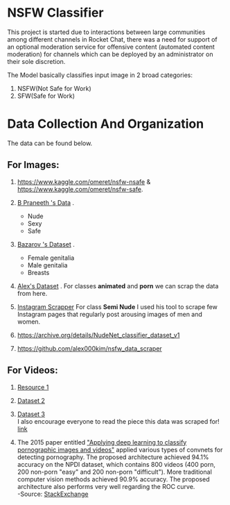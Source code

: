 # NSFW Classifier
This project is started due to interactions between large communities among different channels in Rocket Chat, there was a need for support of an optional moderation service for offensive content (automated content moderation) for channels which can be deployed by an administrator on their sole discretion.

The Model basically classifies input image in 2 broad categories: 
1. NSFW(Not Safe for Work)
2. SFW(Safe for Work)

#  Data Collection And Organization
The data can be found below.

## For Images:

1. https://www.kaggle.com/omeret/nsfw-nsafe & https://www.kaggle.com/omeret/nsfw-safe.

2. [B Praneeth 's Data](https://archive.org/details/NudeNet_classifier_dataset_v1) .
   * Nude 
   * Sexy 
   *  Safe 
   
3. [Bazarov 's Dataset](https://github.com/EBazarov/nsfw_data_source_urls) . <br>
   * Female genitalia
   * Male genitalia 
   * Breasts <br>

4. [ Alex's Dataset](https://github.com/alex000kim/nsfw_data_scraper/tree/master/raw_data) . For classes **animated** and **porn** we can scrap the data from here.
  

5.  [Instagram Scrapper](https://github.com/rarcega/instagram-scraper) For class **Semi Nude** I used his tool to scrape few Instagram pages that regularly post arousing images of men and women.


6. https://archive.org/details/NudeNet_classifier_dataset_v1

7. https://github.com/alex000kim/nsfw_data_scraper

## For Videos:

1. [Resource 1](https://www.researchgate.net/publication/336430665_A_baseline_for_NSFW_video_detection_in_e-learning_environments)

2. [Dataset 2](https://www.kaggle.com/moradnejad/26-million-pornhub-videos-metadata-july-2019)

3. [Dataset 3](https://components.one/datasets/metadata-from-218000-pornhub-videos-jan-2008-dec-2018/)<br>
I also encourage everyone to read the piece this data was scraped for! [link](https://components.one/posts/every-story-is-an-epstein-story-stoya-pornhub-step-porn/)

4. The 2015 paper entitled ["Applying deep learning to classify pornographic images and videos"](https://arxiv.org/pdf/1511.08899.pdf) applied various types of convnets for detecting pornography. The proposed architecture achieved 94.1% accuracy on the NPDI dataset, which contains 800 videos (400 porn, 200 non-porn "easy" and 200 non-porn "difficult"). More traditional computer vision methods achieved 90.9% accuracy. The proposed architecture also performs very well regarding the ROC curve.<br> -Source: [StackExchange](https://ai.stackexchange.com/questions/1478/how-successfully-can-convnets-detect-nsfw-images)
